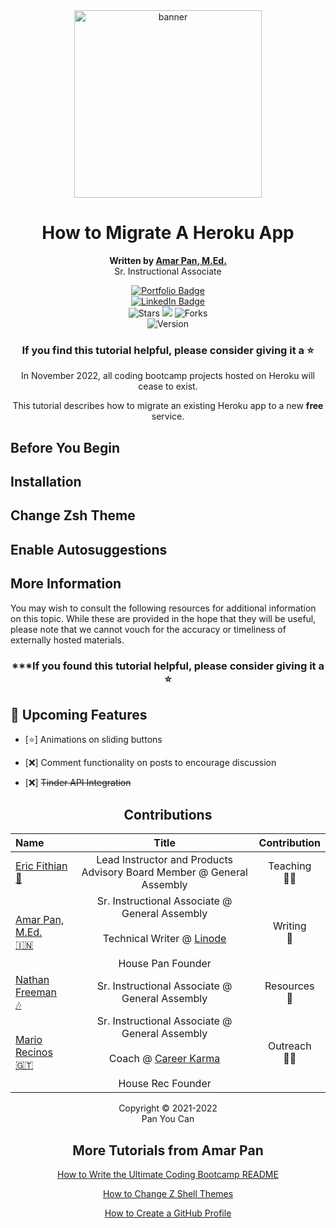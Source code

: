<div align="center">

<img src="https://media-exp1.licdn.com/dms/image/D5622AQE1gzxXCEnznA/feedshare-shrink_800/0/1666520871832?e=1669248000&v=beta&t=ArAJlRSGSKKTOpODEWl7N_eRqbpX3pph9es5PIXKlAg" width="300" height="300" alt="banner" >

# How to Migrate A Heroku App
**Written by [Amar Pan, M.Ed.](https://www.linkedin.com/in/profpan396/)** <br> Sr. Instructional Associate

<div align="center" id="socialbuttons">

  [![Portfolio Badge](https://img.shields.io/badge/-profpan396.github.io-magenta?style=flat&logo=)](https://profpan396.github.io)
  <br>
  [![LinkedIn Badge](https://img.shields.io/badge/-@profpan396-blue?style=flat&logo=Linkedin&logoColor=black)](https://www.linkedin.com/in/profpan396/)
  <br>
  ![Stars](https://img.shields.io/github/stars/profpan396/how-to-migrate-heroku-apps?style=social)
  ![](https://visitor-badge.laobi.icu/badge?page_id=profpan396.how-to-migrate-heroku-apps)
  ![Forks](https://img.shields.io/github/forks/profpan396/how-to-migrate-heroku-apps?style=social)
  <br>
  ![Version](https://img.shields.io/badge/version-1.0-black)

  ### If you find this tutorial helpful, please consider giving it a :star:

</div>
    
</div>

<div align="center">

In November 2022, all coding bootcamp projects hosted on Heroku will cease to exist. 

This tutorial describes how to migrate an existing Heroku app to a new **free** service. 

</div>

## Before You Begin

<!-- Complete the following steps prior to getting started:

1. Install [Git](https://git-scm.com/):

```
sudo apt install curl wget git
``` -->

## Installation

<!-- 1. Install [Zsh](https://zsh.sourceforge.io/):
```
sudo apt install zsh
```

2. Install [Oh My Zsh](https://ohmyz.sh/):
```
sh -c "$(curl -fsSL https://raw.github.com/ohmyzsh/ohmyzsh/master/tools/install.sh)"
```

You should now see the following prompt asking if you'd like to change your defaut shell to zsh. Type `y` to confirm. 

![Oh My Shell Configuration Prompt](images/oh-my-zsh-config-prompt.png)

Take a look at your new command line and you should notice the difference right away. 

![Zsh In Effect](images/zsh-in-effect.png)

### **Note:**

If for any reason you need to switch back to the bash shell, use the following command: 
```
chsh -s $(which bash)
```
Proceed to log out and back into your session for the change to take effect.

Run `echo $SHELL` to confirm the output is `/bin/bash` -->



## Change Zsh Theme
<!-- By default, the zsh theme is set to `robbyrussell`, the name of the founder of Oh My Zsh. However, this is rather plain and there are over 100+ included themes with a wider assortment of colors and styles to choose from. 

For example, here are 3 uniquely different themes to choose from:

1. jonathan

![Jonathan Theme Preview](images/jonathan-theme-preview.png)

2. xiong-chiamiov

![Xiong Chiamiov Theme Preview](images/xiong-chiamiov-theme-preview.png)

2. agnoster

![Agnoster Theme Preview](images/agnoster-theme-preview.png)





Follow these steps to change themes to `jonathan`:

1. Open your zsh configuration file:
```
vi ~/.zshrc
```
2. Press `i` to enter Insert Mode.

3. Change the ending of the line reading:
```
ZSH_THEME="robbyrussell"
```
to
```
ZSH_THEME="jonathan"
```

4. Press `ESC` to leave Insert Mode and enter Command Mode.

5. Type `:wq` + `ENTER` to save and quit.

6. Reload the command line:
```
source ~/.zshrc
```

7. Check out your newly themed command line and repeat steps 1-6 with a few more themes to find the best fit.

8. To see the full list of locally available zsh themes, follow these steps:

    a. Change directories to the zsh themes folder:
    ```
    cd ~/.oh-my-zsh/themes
    ``` 
    

    b. List the names of all the available themes:
    ```
    ls
    ``` -->

## Enable Autosuggestions
<!-- The autosuggestions plug-in is quite possibly the single most time-saving tool when coding. Instead of having to type the same command over and over again in full, this plug-in automatically suggests the rest of your command as you are typing, without even having to press `TAB`. 

For example, instead of having to type `git push origin main` every single time you wish to push a new commit, you can instead type `git push` and the command line will automatically show a preview of the rest of the suggested command based on your shell's history.

![Auto-Complete Plug-in Preview](images/auto-complete-plug-in-preview.png)

Follow these steps to install and enable the autosuggestions plug-in:

1. Change directories to the oh-my-zsh plug-ins location:
```
cd ~/.oh-my-zsh/plugins/
```

2. Clone the autosuggestions plugin packages:
```
git clone https://github.com/zsh-users/zsh-autosuggestions.git $ZSH_CUSTOM/plugins/zsh-autosuggestions
```
3. Edit the zsh configuration file:

    a. Type `vi ~/.zshrc`

    b. Press `i` to enter Insert Mode.

    c. Update the line beginning with `plugins=(git)` to
    `plugins=(git zsh-autosuggestions)`

    d. Press `ESC` to leave Insert Mode and enter Command Mode.

    d. Type `:wq` + `ENTER` to save and quit. 

4. Reload the command line for the changes to take effect:
```
source ~/.zshrc
```

5. Try it out! Start typing a command you know to be in your shell's history and watch as zsh offers autosuggestions. After seeing a suggestion that you'd like to approve, press the `Right Arrow` key to accept it. -->

## More Information

You may wish to consult the following resources for additional information on this topic. While these are provided in the hope that they will be useful, please note that we cannot vouch for the accuracy or timeliness of externally hosted materials.

<!-- - [Official Zsh Documentation](https://zsh.sourceforge.io/Doc/)
- [Oh My Zsh Framework Documentation](https://github.com/ohmyzsh/ohmyzsh/wiki)
- [List of Zsh Themes](https://github.com/ohmyzsh/ohmyzsh/wiki/themes) -->

<div align="center">

### ***If you found this tutorial helpful, please consider giving it a :star:

</div>

## :satellite: Upcoming Features

- [:star:] Animations on sliding buttons

- [:x:] Comment functionality on posts to encourage discussion

- [:x:] ~~Tinder API Integration~~

<div align="center">

## Contributions
 
  |  Name | Title | Contribution |
  |:------|:-----:|:------------:|
  | <a href="https://www.linkedin.com/in/eric-fithian/"> Eric Fithian <br> :apple: </a> | Lead Instructor and Products Advisory Board Member @ General Assembly | Teaching <br> :man_teacher:
  | <a href="https://www.linkedin.com/in/profpan396"> Amar Pan, M.Ed. <br> :india: </a> | Sr. Instructional Associate @ General Assembly <br><br> Technical Writer @ <a href="https://www.linode.com/docs/guides/"> Linode </a>  <br><br> House Pan Founder | Writing <br> :pencil:
  | <a href="https://www.linkedin.com/in/nathanfreeman6/"> Nathan Freeman <br> :notes: </a> | Sr. Instructional Associate @ General Assembly | Resources <br> :information_desk_person:
  | <a href="https://www.linkedin.com/in/mariorrecinos/"> Mario Recinos <br> :guatemala: </a> | Sr. Instructional Associate @ General Assembly <br><br> Coach @ <a href="https://www.careerkarma.com"> Career Karma </a> <br><br> House Rec Founder | Outreach <br> :teacher:
  
   
   Copyright :copyright: 2021-2022 <br> Pan You Can

## More Tutorials from Amar Pan

 [How to Write the Ultimate Coding Bootcamp README](https://github.com/profpan396/how-to-write-a-README)

 [How to Change Z Shell Themes](https://github.com/profpan396/how-to-install-and-configure-zshell)

 [How to Create a GitHub Profile](https://github.com/profpan396/how-to-create-a-github-profile)

</div>
</div>


